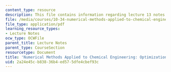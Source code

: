 ```yaml
---
content_type: resource
description: This file contains information regarding lecture 13 notes.
file: /media/courses/10-34-numerical-methods-applied-to-chemical-engineering-fall-2015/2a24e45cb83836b4ed575dfe4cbef93c_MIT10_34F15_Lec13.pdf
file_type: application/pdf
learning_resource_types:
- Lecture Notes
ocw_type: OCWFile
parent_title: Lecture Notes
parent_type: CourseSection
resourcetype: Document
title: 'Numerical Methods Applied to Chemical Engineering: Optimization 4'
uid: 2a24e45c-b838-36b4-ed57-5dfe4cbef93c
---
```

